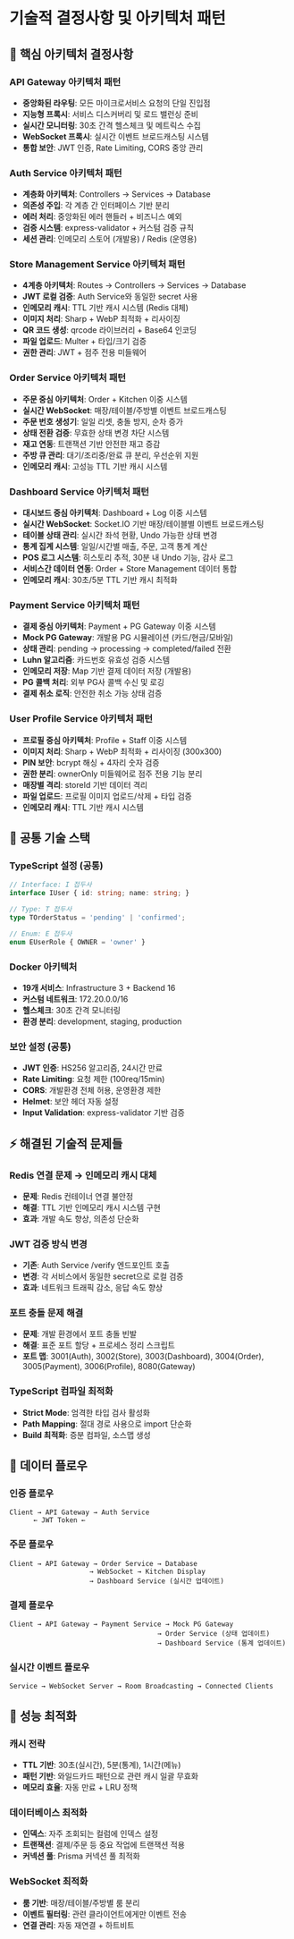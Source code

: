 # 기술적 결정사항 및 아키텍처 패턴

## 🔧 핵심 아키텍처 결정사항

### API Gateway 아키텍처 패턴
- **중앙화된 라우팅**: 모든 마이크로서비스 요청의 단일 진입점
- **지능형 프록시**: 서비스 디스커버리 및 로드 밸런싱 준비
- **실시간 모니터링**: 30초 간격 헬스체크 및 메트릭스 수집
- **WebSocket 프록시**: 실시간 이벤트 브로드캐스팅 시스템
- **통합 보안**: JWT 인증, Rate Limiting, CORS 중앙 관리

### Auth Service 아키텍처 패턴
- **계층화 아키텍처**: Controllers → Services → Database
- **의존성 주입**: 각 계층 간 인터페이스 기반 분리
- **에러 처리**: 중앙화된 에러 핸들러 + 비즈니스 예외
- **검증 시스템**: express-validator + 커스텀 검증 규칙
- **세션 관리**: 인메모리 스토어 (개발용) / Redis (운영용)

### Store Management Service 아키텍처 패턴
- **4계층 아키텍처**: Routes → Controllers → Services → Database
- **JWT 로컬 검증**: Auth Service와 동일한 secret 사용
- **인메모리 캐시**: TTL 기반 캐시 시스템 (Redis 대체)
- **이미지 처리**: Sharp + WebP 최적화 + 리사이징
- **QR 코드 생성**: qrcode 라이브러리 + Base64 인코딩
- **파일 업로드**: Multer + 타입/크기 검증
- **권한 관리**: JWT + 점주 전용 미들웨어

### Order Service 아키텍처 패턴
- **주문 중심 아키텍처**: Order + Kitchen 이중 시스템
- **실시간 WebSocket**: 매장/테이블/주방별 이벤트 브로드캐스팅
- **주문 번호 생성기**: 일일 리셋, 충돌 방지, 순차 증가
- **상태 전환 검증**: 무효한 상태 변경 차단 시스템
- **재고 연동**: 트랜잭션 기반 안전한 재고 증감
- **주방 큐 관리**: 대기/조리중/완료 큐 분리, 우선순위 지원
- **인메모리 캐시**: 고성능 TTL 기반 캐시 시스템

### Dashboard Service 아키텍처 패턴
- **대시보드 중심 아키텍처**: Dashboard + Log 이중 시스템
- **실시간 WebSocket**: Socket.IO 기반 매장/테이블별 이벤트 브로드캐스팅
- **테이블 상태 관리**: 실시간 좌석 현황, Undo 가능한 상태 변경
- **통계 집계 시스템**: 일일/시간별 매출, 주문, 고객 통계 계산
- **POS 로그 시스템**: 히스토리 추적, 30분 내 Undo 기능, 감사 로그
- **서비스간 데이터 연동**: Order + Store Management 데이터 통합
- **인메모리 캐시**: 30초/5분 TTL 기반 캐시 최적화

### Payment Service 아키텍처 패턴
- **결제 중심 아키텍처**: Payment + PG Gateway 이중 시스템
- **Mock PG Gateway**: 개발용 PG 시뮬레이션 (카드/현금/모바일)
- **상태 관리**: pending → processing → completed/failed 전환
- **Luhn 알고리즘**: 카드번호 유효성 검증 시스템
- **인메모리 저장**: Map 기반 결제 데이터 저장 (개발용)
- **PG 콜백 처리**: 외부 PG사 콜백 수신 및 로깅
- **결제 취소 로직**: 안전한 취소 가능 상태 검증

### User Profile Service 아키텍처 패턴
- **프로필 중심 아키텍처**: Profile + Staff 이중 시스템
- **이미지 처리**: Sharp + WebP 최적화 + 리사이징 (300x300)
- **PIN 보안**: bcrypt 해싱 + 4자리 숫자 검증
- **권한 분리**: ownerOnly 미들웨어로 점주 전용 기능 분리
- **매장별 격리**: storeId 기반 데이터 격리
- **파일 업로드**: 프로필 이미지 업로드/삭제 + 타입 검증
- **인메모리 캐시**: TTL 기반 캐시 시스템

## 🔧 공통 기술 스택

### TypeScript 설정 (공통)
```typescript
// Interface: I 접두사
interface IUser { id: string; name: string; }

// Type: T 접두사
type TOrderStatus = 'pending' | 'confirmed';

// Enum: E 접두사
enum EUserRole { OWNER = 'owner' }
```

### Docker 아키텍처
- **19개 서비스**: Infrastructure 3 + Backend 16
- **커스텀 네트워크**: 172.20.0.0/16
- **헬스체크**: 30초 간격 모니터링
- **환경 분리**: development, staging, production

### 보안 설정 (공통)
- **JWT 인증**: HS256 알고리즘, 24시간 만료
- **Rate Limiting**: 요청 제한 (100req/15min)
- **CORS**: 개발환경 전체 허용, 운영환경 제한
- **Helmet**: 보안 헤더 자동 설정
- **Input Validation**: express-validator 기반 검증

## ⚡ 해결된 기술적 문제들

### Redis 연결 문제 → 인메모리 캐시 대체
- **문제**: Redis 컨테이너 연결 불안정
- **해결**: TTL 기반 인메모리 캐시 시스템 구현
- **효과**: 개발 속도 향상, 의존성 단순화

### JWT 검증 방식 변경
- **기존**: Auth Service /verify 엔드포인트 호출
- **변경**: 각 서비스에서 동일한 secret으로 로컬 검증
- **효과**: 네트워크 트래픽 감소, 응답 속도 향상

### 포트 충돌 문제 해결
- **문제**: 개발 환경에서 포트 충돌 빈발
- **해결**: 표준 포트 할당 + 프로세스 정리 스크립트
- **포트 맵**: 3001(Auth), 3002(Store), 3003(Dashboard), 3004(Order), 3005(Payment), 3006(Profile), 8080(Gateway)

### TypeScript 컴파일 최적화
- **Strict Mode**: 엄격한 타입 검사 활성화
- **Path Mapping**: 절대 경로 사용으로 import 단순화
- **Build 최적화**: 증분 컴파일, 소스맵 생성

## 🔄 데이터 플로우

### 인증 플로우
```
Client → API Gateway → Auth Service
      ← JWT Token ←
```

### 주문 플로우
```
Client → API Gateway → Order Service → Database
                    → WebSocket → Kitchen Display
                    → Dashboard Service (실시간 업데이트)
```

### 결제 플로우
```
Client → API Gateway → Payment Service → Mock PG Gateway
                                     → Order Service (상태 업데이트)
                                     → Dashboard Service (통계 업데이트)
```

### 실시간 이벤트 플로우
```
Service → WebSocket Server → Room Broadcasting → Connected Clients
```

## 🚀 성능 최적화

### 캐시 전략
- **TTL 기반**: 30초(실시간), 5분(통계), 1시간(메뉴)
- **패턴 기반**: 와일드카드 패턴으로 관련 캐시 일괄 무효화
- **메모리 효율**: 자동 만료 + LRU 정책

### 데이터베이스 최적화
- **인덱스**: 자주 조회되는 컬럼에 인덱스 설정
- **트랜잭션**: 결제/주문 등 중요 작업에 트랜잭션 적용
- **커넥션 풀**: Prisma 커넥션 풀 최적화

### WebSocket 최적화
- **룸 기반**: 매장/테이블/주방별 룸 분리
- **이벤트 필터링**: 관련 클라이언트에게만 이벤트 전송
- **연결 관리**: 자동 재연결 + 하트비트